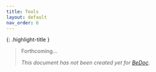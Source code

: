 ```yaml
---
title: Tools
layout: default
nav_order: 6
---
```


{: .highlight-title }
> Forthcoming...
>
> _This document has not been created yet for [BeDoc](/)_.
